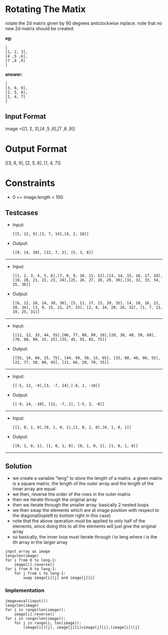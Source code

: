 # Rotating The Matix

rotate the 2d matrix given by 90 degrees anticlockwise inplace. note that no new 2d matrix should be created.

**eg:**      
```
[
[1, 2, 3],
[4 ,5 ,6],
[7 ,8 ,9]
]
```

**answer:** 
```
[
[3, 6, 9],
[2, 5, 8],
[1, 4, 7]
]
```

## Input Format

image =[[1, 2, 3],[4 ,5 ,6],[7 ,8 ,9]]

# Output Format

[[3, 6, 9], [2, 5, 8], [1, 4, 7]]

# Constraints

- 0 <= image.length < 100


## Testcases

- Input:
   
   ```
   [[5, 12, 9],[3, 7, 14],[8, 2, 10]]
   ```
   
- Output:
   
   ```
   [[9, 14, 10], [12, 7, 2], [5, 3, 8]]
   ```
---
  
- Input:
   
   ```
   [[1, 2, 3, 4, 5, 6],[7, 8, 9, 10, 11, 12],[13, 14, 15, 16, 17, 18],[19, 20, 21, 22, 23, 24],[25, 26, 27, 28, 29, 30],[31, 32, 33, 34, 35, 36]]
   ```
   
- Output:

   ``` 
   [[6, 12, 18, 24, 30, 36], [5, 11, 17, 23, 29, 35], [4, 10, 16, 22, 28, 34], [3, 9, 15, 21, 27, 33], [2, 8, 14, 20, 26, 32], [1, 7, 13, 19, 25, 31]]
   ```
---

- Input:
   
    ```
   [[11, 22, 33, 44, 55],[66, 77, 88, 99, 10],[20, 30, 40, 50, 60],[70, 80, 90, 15, 25],[35, 45, 55, 65, 75]]
    ```
   
- Output:

   ``` 
   [[55, 10, 60, 25, 75], [44, 99, 50, 15, 65], [33, 88, 40, 90, 55], [22, 77, 30, 80, 45], [11, 66, 20, 70, 35]]
   ``` 
---

- Input:

   ```
   [[-5, 12, -9],[3, -7, 14],[-8, 2, -10]]
    ```
   
- Output:

   ```
   [[-9, 14, -10], [12, -7, 2], [-5, 3, -8]]
   ```
---

- Input:

   ```
   [[1, 0, 1, 0],[0, 1, 0, 1],[1, 0, 1, 0],[0, 1, 0, 1]]
   ```
   
- Output:

   ```
   [[0, 1, 0, 1], [1, 0, 1, 0], [0, 1, 0, 1], [1, 0, 1, 0]]
   ```
---
   


## Solution

- we create a variable "leng" to store the length of a matrix. a given matrix is a square matrix, the length of the outer array and the length of the inner array are equal
- we then, reverse the order of the rows in the outer matrix 
- then we iterate through the original array
- then we iterate through the smaller array. basically 2 nested loops
- we then swap the elements which are at image position with respect to the diagonal(topleft to bottom right in this case)
- note that the above operation must be applied to only half of the elements, since doing this to all the elements will just give the original array
- so basically, the inner loop must iterate through i to leng where i is the ith array in the larger array

```
input array as image
leng=len(image)
for i from 0 to leng-1:
    image[i].reverse()
for i from 0 to leng-1:
    for j from i to leng-1:
        swap image[i][j] and image[j][i]
 ```

### Implementation

```
image=eval(input())
leng=len(image)
for i in range(len(image)):
    image[i].reverse()
for i in range(len(image)):
    for j in range(i, len(image)):
        (image[i])[j], image[j][i]=image[j][i],(image[i])[j]
```
